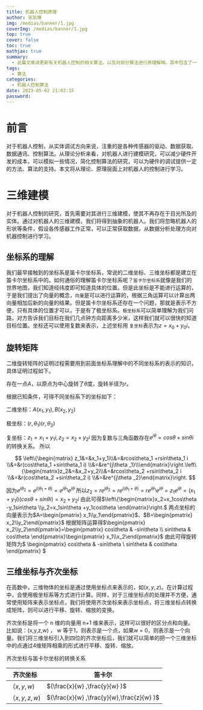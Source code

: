 ```yaml
---
title: 机器人控制原理
author: 张凯博
img: /medias/banner/1.jpg
coverImg: /medias/banner/1.jpg
top: true
cover: false
toc: true
mathjax: true
summary:
  - 此篇文章讲更新有关机器人控制的相关算法，以及对部分算法进行原理解释。其中包含了一些必要的数学知识。
tags:
  - 算法
categories:
  - 机器人控制算法
date: 2023-05-02 21:02:15
password:
---
```

# 前言

对于机器人控制，从实体调试方向来说，注重的是各种传感器的驱动、数据获取、数据通讯、控制算法。从理论分析来看，对机器人进行建模研究，可以减少硬件开发的成本，可以模拟一些情况，简化控制算法的研究，可以为硬件的调试提供一定的方法、算法的支持。本文将从理论、原理层面上对机器人的控制进行学习。

# 三维建模

对于机器人控制的研究，首先需要对其进行三维建模，使其不再存在于目光所及的实体。通过对机器人的三维建模，我们将得到抽象的机器人。我们将忽略机器人的形状等条件，假设各传感器工作正常，可以正常获取数据，从数据分析处理方向对机器控制进行学习。

## 坐标系的理解

我们最早接触到的坐标系是笛卡尔坐标系，常说的二维坐标、三维坐标都是建立在笛卡尔坐标系中的。如何通俗的理解笛卡尔坐标系呢？`笛卡尔坐标系`就像是我们的世界地图，我们知道经纬度即可知道具体的位置。但是此坐标是不能进行运算的，于是我们提出了向量的概念，`向量`是可以进行运算的，根据三角运算可以计算出两向量相加后新的向量的结果。但是笛卡尔坐标系还存在一个问题，那就是表示不方便，只有具体的位置才可以，于是有了极坐标系。`极坐标系`可以简单理解为我们问路，对方告诉我们目标在我们几点钟方向距离多少米，这样我们就可以很快的知道目标位置。坐标还可以使用复数来表示，上述坐标用 `复坐标`表示为$z=x_0+y_0i$。

## 旋转矩阵

二维旋转矩阵的证明过程需要用到前面坐标系理解中的不同坐标系的表示的知识，具体证明过程如下。

存在一点$A$，以原点为中心旋转了$\theta$度，旋转半径为$r$。

根据已知条件，可得不同坐标系下的坐标如下：

二维坐标：$A(x_1,y_1),B(x_2,y_2)$

极坐标：$(r,\theta_1) (r,\theta_2)$

复坐标：$z_1=x_1+y_1i,z_2=x_2+y_2i$
因为复数与三角函数存在$e^{j\theta }=cos\theta +sin\theta i$的转换关系。
所以

$$
\left\{\begin{matrix} z_1&=&x_1+y_1i\\&=&rcos\theta_1 +rsin\theta_1 i \\&=&r(cos\theta_1 +sin\theta_1 i) \\&=&re^{j\theta _1}\\\end{matrix}\right.\left\{\begin{matrix}z_2&=&x_2+y_2i\\&=&rcos\theta_2 +rsin\theta_2 i \\&=&r(cos\theta_2 +sin\theta_2 i) \\&=&re^{j\theta _2}\end{matrix}\right.
$$

因为$e^{j\theta_2}=e^{j(\theta_1 +\theta )}=e^{j\theta_1 }e^{j\theta }$
所以$z_2=re^{j\theta_2}=re^{j(\theta_1+\theta)}=re^{j\theta_1}e^{j\theta}=z_1e^{j\theta}=(x_1+y_1i)(cos\theta +sin\theta i)=x_2+y_2i$
由此可得$\left\{\begin{matrix}x_2=x_1cos\theta -y_1sin\theta  \\y_2=x_1sin\theta +y_1cos\theta \end{matrix}\right.$
两点坐标的向量表示为$A=\begin{pmatrix} x_1\\y_1\end{pmatrix}$、$B=\begin{pmatrix} x_2\\y_2\end{pmatrix}$
根据矩阵运算得$\begin{pmatrix} x_2\\y_2\end{pmatrix}=\begin{pmatrix}  cos\theta & -sin\theta \\ sin\theta  & cos\theta \end{pmatrix}\begin{pmatrix} x_1\\x_2\end{pmatrix}$
由此可得旋转矩阵为$ \begin{pmatrix}  cos\theta & -sin\theta \\ sin\theta  & cos\theta \end{pmatrix} $

## 三维坐标与齐次坐标

在高数中，三维物体的坐标是通过使用坐标点来表示的，如$(x,y,z)$。在计算过程中，会使用极坐标系等方式进行计算。同样，对于三维坐标点的处理并不方便，通常使用矩阵来表示坐标点，我们将使用齐次坐标来表示坐标点，将三维坐标点转换成矩阵，则可以进行平移、旋转、缩放的变换。

齐次坐标是将一个 n 维的向量用 n+1 维来表示，这样可以很好的区分点和向量。比如说：(x,y,z,w) ， w 等于1，则表示是一个点，如果w = 0，则表示是一个向量。我们将三维坐标引入到四位的齐次坐标后，我们就可以简单的把一个三维坐标中的点通过4维矩阵相乘的形式进行平移、旋转、缩放。

齐次坐标与笛卡尔坐标的转换关系

| 齐次坐标       | 笛卡尔                                      |
| -------------- | ------------------------------------------- |
| $（x,y,w)$   | $(\frac{x}{w} ,\frac{y}{w} )$             |
| $（x,y,z,w)$ | $(\frac{x}{w} ,\frac{y}{w},\frac{z}{w} )$ |
